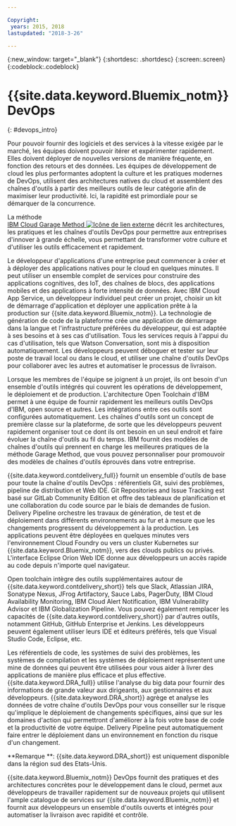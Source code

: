 ```yaml
---

Copyright:
 years: 2015, 2018
lastupdated: "2018-3-26"

---
```


{:new_window: target="_blank"}
{:shortdesc: .shortdesc}
{:screen:.screen}
{:codeblock:.codeblock}


# {{site.data.keyword.Bluemix_notm}} DevOps
{: #devops_intro}

Pour pouvoir fournir des logiciels et des services à la vitesse exigée par le marché, les équipes doivent pouvoir itérer et expérimenter rapidement. Elles doivent déployer de nouvelles versions de manière fréquente, en fonction des retours et des données. Les équipes de développement de cloud les plus performantes adoptent la culture et les pratiques modernes de DevOps, utilisent des architectures natives du cloud et assemblent des chaînes d'outils à partir des meilleurs outils de leur catégorie afin de maximiser leur productivité. Ici, la rapidité est primordiale pour se démarquer de la concurrence.

La méthode  
<a href="https://www.ibm.com/cloud/garage">IBM Cloud Garage Method <img src="../../icons/launch-glyph.svg" alt="Icône de lien externe"></a>
décrit les architectures, les pratiques et les chaînes d'outils DevOps pour permettre aux entreprises d'innover à grande échelle, vous permettant de transformer votre culture et d'utiliser les outils efficacement et rapidement.

Le développeur d'applications d'une entreprise peut commencer à créer et à déployer des applications natives pour le cloud en quelques minutes. Il peut utiliser un ensemble complet de services pour construire des applications cognitives, des IoT, des chaînes de blocs, des applications mobiles et des applications à forte intensité de données. Avec IBM Cloud App Service, un développeur individuel peut créer un projet, choisir un kit de démarrage d'application et déployer une application prête à la production sur {{site.data.keyword.Bluemix_notm}}. La technologie de génération de code de la plateforme crée une application de démarrage dans la langue et l'infrastructure préférées du développeur, qui est adaptée à ses besoins et à ses cas d'utilisation. Tous les services requis à l'appui du cas d'utilisation, tels que Watson Conversation, sont mis à disposition automatiquement. Les développeurs peuvent déboguer et tester sur leur poste de travail local ou dans le cloud, et utiliser une chaîne d'outils DevOps pour collaborer avec les autres et automatiser le processus de livraison.

Lorsque les membres de l'équipe se joignent à un projet, ils ont besoin d'un ensemble d'outils intégrés qui couvrent les opérations de développement, le déploiement et de production. L'architecture Open Toolchain d'IBM permet à une équipe de fournir rapidement les meilleurs outils DevOps d'IBM, open source et autres. Les intégrations entre ces outils sont configurées automatiquement. Les chaînes d'outils sont un concept de première classe sur la plateforme, de sorte que les développeurs peuvent rapidement organiser tout ce dont ils ont besoin en un seul endroit et faire évoluer la chaîne d'outils au fil du temps. IBM fournit des modèles de chaînes d'outils qui prennent en charge les meilleures pratiques de la méthode Garage Method, que vous pouvez personnaliser pour promouvoir des modèles de chaînes d'outils éprouvés dans votre entreprise.

{{site.data.keyword.contdelivery_full}} fournit un ensemble d'outils de base pour toute la chaîne d'outils DevOps : référentiels Git, suivi des problèmes, pipeline de distribution et Web IDE. Git Repositories and Issue Tracking est basé sur GitLab Community Edition et offre des tableaux de planification et une collaboration du code source par le biais de demandes de fusion. Delivery Pipeline orchestre les travaux de génération, de test et de déploiement dans différents environnements au fur et à mesure que les changements progressent du développement à la production. Les applications peuvent être déployées en quelques minutes vers l'environnement Cloud Foundry ou vers un cluster Kubernetes sur {{site.data.keyword.Bluemix_notm}}, vers des clouds publics ou privés. L'interface Eclipse Orion Web IDE donne aux développeurs un accès rapide au code depuis n'importe quel navigateur.

Open toolchain intègre des outils supplémentaires autour de {{site.data.keyword.contdelivery_short}} tels que Slack, Atlassian JIRA, Sonatype Nexus, JFrog Artifactory, Sauce Labs, PagerDuty, IBM Cloud Availability Monitoring, IBM Cloud Alert Notification, IBM Vulnerability Advisor et IBM Globalization Pipeline. Vous pouvez également remplacer les capacités de {{site.data.keyword.contdelivery_short}} par d'autres outils, notamment GitHub, GitHub Enterprise et Jenkins. Les développeurs peuvent également utiliser leurs IDE et éditeurs préférés, tels que Visual Studio Code, Eclipse, etc.

Les référentiels de code, les systèmes de suivi des problèmes, les systèmes de compilation et les systèmes de déploiement représentent une mine de données qui peuvent être utilisées pour vous aider à livrer des applications de manière plus efficace et plus effective. {{site.data.keyword.DRA_full}} utilise l'analyse du big data pour fournir des informations de grande valeur aux dirigeants, aux gestionnaires et aux développeurs. {{site.data.keyword.DRA_short}} agrège et analyse les données de votre chaîne d'outils DevOps pour vous conseiller sur le risque qu'implique le déploiement de changements spécifiques, ainsi que sur les domaines d'action qui permettront d'améliorer à la fois votre base de code et la productivité de votre équipe. Delivery Pipeline peut automatiquement faire entrer le déploiement dans un environnement en fonction du risque d'un changement.

**Remarque **: {{site.data.keyword.DRA_short}} est uniquement disponible dans la région sud des Etats-Unis.

{{site.data.keyword.Bluemix_notm}} DevOps fournit des pratiques et des architectures concrètes pour le développement dans le cloud, permet aux développeurs de travailler rapidement sur de nouveaux projets qui utilisent l'ample catalogue de services sur {{site.data.keyword.Bluemix_notm}} et fournit aux développeurs un ensemble d'outils ouverts et intégrés pour automatiser la livraison avec rapidité et contrôle.

